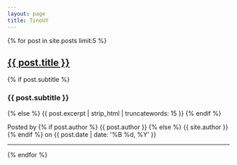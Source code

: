 ```yaml
---
layout: page
title: TinoUY
---
```


{% for post in site.posts limit:5 %}

  <article class="post-preview">
    <a href="{{ post.url | prepend: site.baseurl | replace: '//', '/' }}">
      <h2 class="post-title">{{ post.title }}</h2></a>
      {% if post.subtitle %}
        <h3 class="post-subtitle">{{ post.subtitle }}</h3>
      {% else %}
        {{ post.excerpt | strip_html | truncatewords: 15 }}
      {% endif %}
    <p class="post-meta">Posted by
      {% if post.author %}
        {{ post.author }}
      {% else %}
        {{ site.author }}
      {% endif %}
      on
      {{ post.date | date: '%B %d, %Y' }}</p>
  </article>

  <hr>

{% endfor %}
